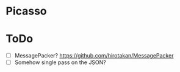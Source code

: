 # Picasso

# ToDo
- [ ] MessagePacker? https://github.com/hirotakan/MessagePacker
- [ ] Somehow single pass on the JSON?

